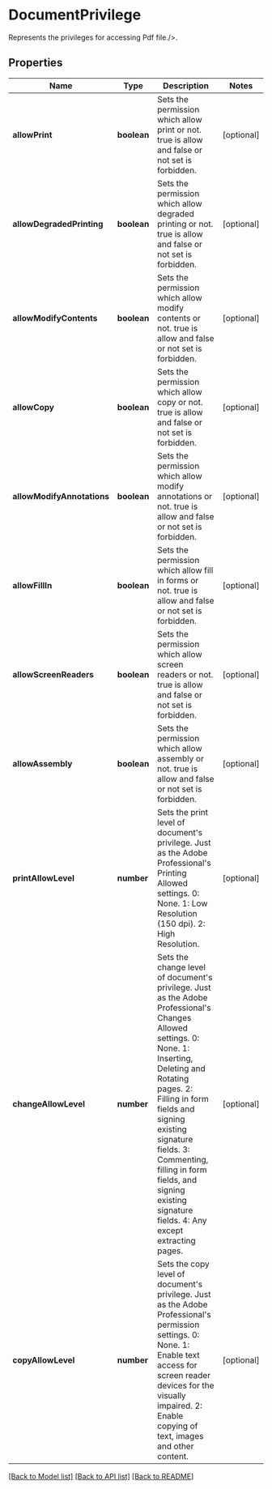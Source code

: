 # DocumentPrivilege
Represents the privileges for accessing Pdf file./>.

## Properties
Name | Type | Description | Notes
------------ | ------------- | ------------- | -------------
**allowPrint** | **boolean** | Sets the permission which allow print or not. true is allow and false or not set is forbidden. | [optional]
**allowDegradedPrinting** | **boolean** | Sets the permission which allow degraded printing or not. true is allow and false or not set is forbidden. | [optional]
**allowModifyContents** | **boolean** | Sets the permission which allow modify contents or not. true is allow and false or not set is forbidden. | [optional]
**allowCopy** | **boolean** | Sets the permission which allow copy or not. true is allow and false or not set is forbidden. | [optional]
**allowModifyAnnotations** | **boolean** | Sets the permission which allow modify annotations or not. true is allow and false or not set is forbidden. | [optional]
**allowFillIn** | **boolean** | Sets the permission which allow fill in forms or not. true is allow and false or not set is forbidden. | [optional]
**allowScreenReaders** | **boolean** | Sets the permission which allow screen readers or not. true is allow and false or not set is forbidden. | [optional]
**allowAssembly** | **boolean** | Sets the permission which allow assembly or not. true is allow and false or not set is forbidden. | [optional]
**printAllowLevel** | **number** | Sets the print level of document's privilege. Just as the Adobe Professional's Printing Allowed settings. 0: None. 1: Low Resolution (150 dpi). 2: High Resolution. | [optional]
**changeAllowLevel** | **number** | Sets the change level of document's privilege. Just as the Adobe Professional's Changes Allowed settings. 0: None. 1: Inserting, Deleting and Rotating pages. 2: Filling in form fields and signing existing signature fields. 3: Commenting, filling in form fields, and signing existing signature fields. 4: Any except extracting pages. | [optional]
**copyAllowLevel** | **number** | Sets the copy level of document's privilege. Just as the Adobe Professional's permission settings. 0: None. 1: Enable text access for screen reader devices for the visually impaired. 2: Enable copying of text, images and other content. | [optional]
[[Back to Model list]](../README.md#documentation-for-models) [[Back to API list]](../README.md#documentation-for-api-endpoints) [[Back to README]](../README.md)


